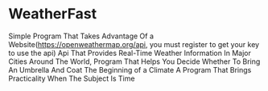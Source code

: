 # WeatherFast
Simple Program That Takes Advantage Of a Website(https://openweathermap.org/api, you must register to get your key to use the api) Api That Provides Real-Time Weather Information In Major Cities Around The World, 
Program That Helps You Decide Whether To Bring An Umbrella And Coat
The Beginning of a Climate
A Program That Brings Practicality When The Subject Is Time
